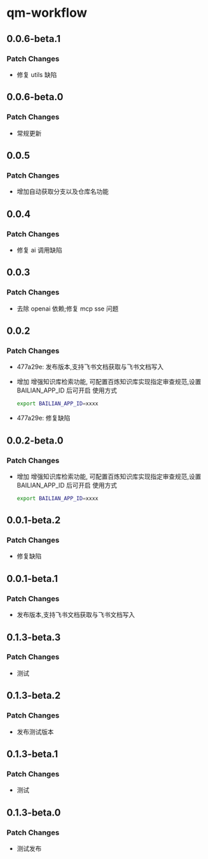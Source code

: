 # qm-workflow

## 0.0.6-beta.1

### Patch Changes

-   修复 utils 缺陷

## 0.0.6-beta.0

### Patch Changes

-   常规更新

## 0.0.5

### Patch Changes

-   增加自动获取分支以及仓库名功能

## 0.0.4

### Patch Changes

-   修复 ai 调用缺陷

## 0.0.3

### Patch Changes

-   去除 openai 依赖;修复 mcp sse 问题

## 0.0.2

### Patch Changes

-   477a29e: 发布版本,支持飞书文档获取与飞书文档写入
-   增加 增强知识库检索功能, 可配置百炼知识库实现指定审查规范,设置 BAILIAN_APP_ID 后可开启
    使用方式

    ```bash
    export BAILIAN_APP_ID=xxxx

    ```

-   477a29e: 修复缺陷

## 0.0.2-beta.0

### Patch Changes

-   增加 增强知识库检索功能, 可配置百炼知识库实现指定审查规范,设置 BAILIAN_APP_ID 后可开启
    使用方式

    ```bash
    export BAILIAN_APP_ID=xxxx

    ```

## 0.0.1-beta.2

### Patch Changes

-   修复缺陷

## 0.0.1-beta.1

### Patch Changes

-   发布版本,支持飞书文档获取与飞书文档写入

## 0.1.3-beta.3

### Patch Changes

-   测试

## 0.1.3-beta.2

### Patch Changes

-   发布测试版本

## 0.1.3-beta.1

### Patch Changes

-   测试

## 0.1.3-beta.0

### Patch Changes

-   测试发布
